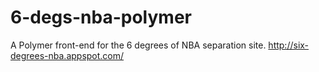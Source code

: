 6-degs-nba-polymer
==================

A Polymer front-end for the 6 degrees of NBA separation site. http://six-degrees-nba.appspot.com/
